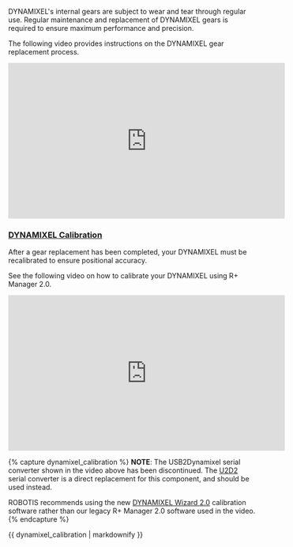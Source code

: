 DYNAMIXEL's internal gears are subject to wear and tear through regular use. Regular maintenance and replacement of DYNAMIXEL gears is required to ensure maximum performance and precision.

The following video provides instructions on the DYNAMIXEL gear replacement process.

<iframe width="560" height="315" src="https://www.youtube.com/embed/wKxcZNMrrCQ" frameborder="0" allow="autoplay; encrypted-media" allowfullscreen></iframe>

### [DYNAMIXEL Calibration](#dynamixel-calibration)

After a gear replacement has been completed, your DYNAMIXEL must be recalibrated to ensure positional accuracy.

See the following video on how to calibrate your DYNAMIXEL using R+ Manager 2.0.

<iframe width="560" height="315" src="https://www.youtube.com/embed/uK--PBy88Mo" frameborder="0" allow="accelerometer; autoplay; clipboard-write; encrypted-media; gyroscope; picture-in-picture" allowfullscreen></iframe>

{% capture dynamixel_calibration %}
**NOTE**: 
The USB2Dynamixel serial converter shown in the video above has been discontinued. The [U2D2](https://emanual.robotis.com/docs/en/parts/interface/u2d2/) serial converter is a direct replacement for this component, and should be used instead.

ROBOTIS recommends using the new [DYNAMIXEL Wizard 2.0](https://emanual.robotis.com/docs/en/software/dynamixel/dynamixel_wizard2/#calibration) calibration software rather than our legacy R+ Manager 2.0 software used in the video.
{% endcapture %}

<div class="notice">{{ dynamixel_calibration | markdownify }}</div>
